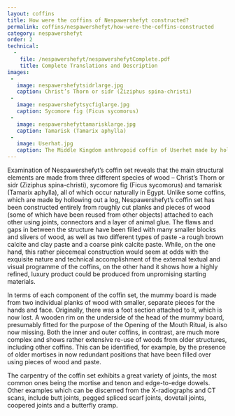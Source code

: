```yaml
---
layout: coffins
title: How were the coffins of Nespawershefyt constructed?
permalink: coffins/nespawershefyt/how-were-the-coffins-constructed
category: nespawershefyt
order: 2
technical:
  - 
    file: /nespawershefyt/nespawershefytComplete.pdf
    title: Complete Translations and Description
images: 
 -
   image: nespawershefytsidrlarge.jpg
   caption: Christ’s Thorn or sidr (Ziziphus spina-christi)
 - 
   image: nespawershefytsycfiglarge.jpg
   caption: Sycomore fig (Ficus sycomorus)
 - 
   image: nespawershefyttamarisklarge.jpg
   caption: Tamarisk (Tamarix aphylla)
 - 
   image: Userhat.jpg
   caption: The Middle Kingdom anthropoid coffin of Userhet made by hollowing out a single large piece of sycomore fig wood, Beni Hasan. Fitzwilliam Museum collection E.88.1903.
---
```


Examination of Nespawershefyt’s coffin set reveals that the main structural elements are made from three different 
species of wood – Christ’s Thorn or sidr (Ziziphus spina-christi), sycomore fig (Ficus sycomorus) and tamarisk (Tamarix 
aphylla), all of which occur naturally in Egypt. Unlike some coffins, which are made by hollowing out a log, Nespawershefyt’s 
coffin set has been constructed entirely from roughly cut planks and pieces of wood (some of which have been reused from 
other objects) attached to each other using joints, connectors and a layer of animal glue. The flaws and gaps in between 
the structure have been filled with many smaller blocks and slivers of wood, as well as two different types of paste -a 
rough brown calcite and clay paste and a coarse pink calcite paste. While, on the one hand, this rather piecemeal construction 
would seem at odds with the exquisite nature and technical accomplishment of the external textual and visual programme 
of the coffins, on the other hand it shows how a highly refined, luxury product could be produced from unpromising 
starting materials.

In terms of each component of the coffin set, the mummy board is made from two individual planks of wood with smaller, 
separate pieces for the hands and face. Originally, there was a foot section attached to it, which is now lost. A wooden 
rim on the underside of the head of the mummy board, presumably fitted for the purpose of the Opening of the Mouth Ritual, 
is also now missing. Both the inner and outer coffins, in contrast, are much more complex and shows rather extensive 
re-use of woods from older structures, including other coffins. This can be identified, for example, by the presence of 
older mortises in now redundant positions that have been filled over using pieces of wood and paste.

The carpentry of the coffin set exhibits a great variety of joints, the most common ones being the mortise and tenon and 
edge-to-edge dowels. Other examples which can be discerned from the X-radiographs and CT scans, include butt joints, 
pegged spliced scarf joints, dovetail joints, coopered joints and a butterfly cramp.